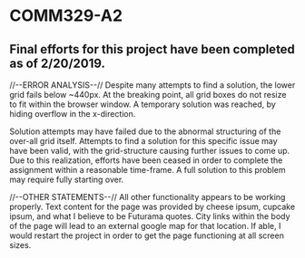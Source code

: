 # COMM329-A2

Final efforts for this project have been completed as of 2/20/2019.
-----------------------------------------------

//--ERROR ANALYSIS--//
Despite many attempts to find a solution, the lower grid fails below ~440px. 
At the breaking point, all grid boxes do not resize to fit within the browser window. A temporary solution was reached, by hiding overflow in the x-direction.

Solution attempts may have failed due to the abnormal structuring of the over-all grid itself. Attempts to find a solution for this specific issue may have been valid, with the grid-structure causing further issues to come up. Due to this realization, efforts have been ceased in order to complete the assignment within a reasonable time-frame. A full solution to this problem may require fully starting over. 

//--OTHER STATEMENTS--//
All other functionality appears to be working properly. 
Text content for the page was provided by cheese ipsum, cupcake ipsum, and what I believe to be Futurama quotes.
City links within the body of the page will lead to an external google map for that location.
If able, I would restart the project in order to get the page functioning at all screen sizes. 
